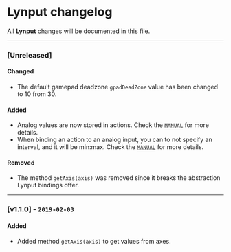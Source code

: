 # Lynput changelog
All **Lynput** changes will be documented in this file.

---

### [Unreleased]
#### Changed
- The default gamepad deadzone <code>gpadDeadZone</code> value has been changed to 10 from 30.

#### Added
- Analog values are now stored in actions. Check the <code>[MANUAL](MANUAL.md#gamepad)</code> for more details.
- When binding an action to an analog input, you can to not specify an interval, and it will be min:max. Check the <code>[MANUAL](MANUAL.md#gamepad)</code> for more details.

#### Removed
- The method <code>getAxis(axis)</code> was removed since it breaks the abstraction Lynput bindings offer.

---

### [v1.1.0] - <code>2019-02-03</code>
#### Added
- Added method <code>getAxis(axis)</code> to get values from axes.
